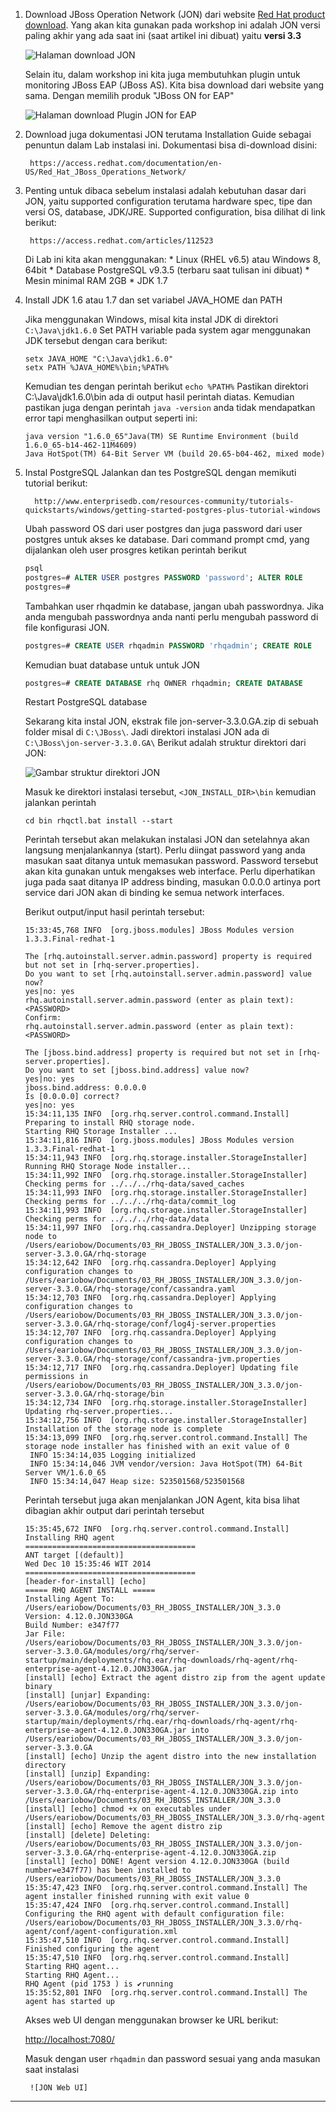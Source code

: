 
1. Download JBoss Operation Network (JON) dari website [Red Hat product download]. Yang akan kita gunakan pada workshop 
   ini adalah JON versi paling akhir yang ada saat ini (saat artikel ini dibuat) yaitu __versi 3.3__
   
   ![Halaman download JON][Halaman download JON]
   
   Selain itu, dalam workshop ini kita juga membutuhkan plugin untuk monitoring JBoss EAP (JBoss AS). Kita bisa download 
   dari website yang sama. Dengan memilih produk "JBoss ON for EAP"
   
   ![Halaman download Plugin JON for EAP][Halaman download Plugin JON]
   
2. Download juga dokumentasi JON terutama Installation Guide sebagai penuntun dalam Lab instalasi ini. 
   Dokumentasi bisa di-download disini:
        
        https://access.redhat.com/documentation/en-US/Red_Hat_JBoss_Operations_Network/
        
3. Penting untuk dibaca sebelum instalasi adalah kebutuhan dasar dari JON, yaitu supported configuration terutama hardware
   spec, tipe dan versi OS, database, JDK/JRE. Supported configuration, bisa dilihat di link berikut: 
        
        https://access.redhat.com/articles/112523
   
   Di Lab ini kita akan menggunakan:
        * Linux (RHEL v6.5) atau Windows 8, 64bit
        * Database PostgreSQL v9.3.5 (terbaru saat tulisan ini dibuat)
        * Mesin minimal RAM 2GB
        * JDK 1.7
        
4. Install JDK 1.6 atau 1.7 dan set variabel JAVA_HOME dan PATH

   Jika menggunakan Windows, misal kita instal JDK di direktori `C:\Java\jdk1.6.0`
   Set PATH variable pada system agar menggunakan JDK tersebut dengan cara berikut:
   
    ```
    setx JAVA_HOME "C:\Java\jdk1.6.0"
    setx PATH %JAVA_HOME%\bin;%PATH%
    ```
    
   Kemudian tes dengan perintah berikut `echo %PATH%`
   Pastikan direktori C:\Java\jdk1.6.0\bin ada di output hasil perintah diatas. Kemudian pastikan juga dengan 
   perintah `java -version` anda tidak mendapatkan error tapi menghasilkan output seperti ini:
    
    ```
    java version "1.6.0_65"Java(TM) SE Runtime Environment (build 1.6.0_65-b14-462-11M4609)
    Java HotSpot(TM) 64-Bit Server VM (build 20.65-b04-462, mixed mode)
    ```
    
5. Instal PostgreSQL
   Jalankan dan tes PostgreSQL dengan memikuti tutorial berikut:

         http://www.enterprisedb.com/resources-community/tutorials-quickstarts/windows/getting-started-postgres-plus-tutorial-windows

    Ubah password OS dari user postgres dan juga password dari user postgres untuk akses ke database. Dari command prompt 
    cmd, yang dijalankan oleh user prosgres ketikan perintah berikut

    ```sql	
    psql
    postgres=# ALTER USER postgres PASSWORD 'password'; ALTER ROLE
    postgres=#
    ```
    Tambahkan user rhqadmin ke database, jangan ubah passwordnya. Jika anda mengubah passwordnya anda nanti perlu mengubah password di file konfigurasi JON.

    ```sql
    postgres=# CREATE USER rhqadmin PASSWORD 'rhqadmin'; CREATE ROLE 
    ```
    
    Kemudian buat database untuk untuk JON

    ```sql
    postgres=# CREATE DATABASE rhq OWNER rhqadmin; CREATE DATABASE
    ```
    
    Restart PostgreSQL database

    Sekarang kita instal JON, ekstrak file jon-server-3.3.0.GA.zip di sebuah folder misal di `C:\JBoss\`. Jadi 
    direktori instalasi JON ada di `C:\JBoss\jon-server-3.3.0.GA\`
    Berikut adalah struktur direktori dari JON:
    
    ![Gambar struktur direktori JON]


    Masuk ke direktori instalasi tersebut, `<JON_INSTALL_DIR>\bin` kemudian jalankan perintah

    ``
    cd bin
    rhqctl.bat install --start
    ``
    
    Perintah tersebut akan melakukan instalasi JON dan setelahnya akan langsung menjalankannya (start). Perlu diingat password yang anda masukan saat ditanya untuk memasukan password. Password tersebut akan kita gunakan untuk mengakses web interface. Perlu diperhatikan juga pada saat ditanya IP address binding, masukan 0.0.0.0 artinya port service dari JON akan di binding ke semua network interfaces.

    Berikut output/input hasil perintah tersebut:

    ```	
    15:33:45,768 INFO  [org.jboss.modules] JBoss Modules version 1.3.3.Final-redhat-1
     
    The [rhq.autoinstall.server.admin.password] property is required but not set in [rhq-server.properties].
    Do you want to set [rhq.autoinstall.server.admin.password] value now?
    yes|no: yes
    rhq.autoinstall.server.admin.password (enter as plain text): <PASSWORD>
    Confirm:
    rhq.autoinstall.server.admin.password (enter as plain text): <PASSWORD>     
     
    The [jboss.bind.address] property is required but not set in [rhq-server.properties].
    Do you want to set [jboss.bind.address] value now?
    yes|no: yes
    jboss.bind.address: 0.0.0.0
    Is [0.0.0.0] correct?
    yes|no: yes
    15:34:11,135 INFO  [org.rhq.server.control.command.Install] Preparing to install RHQ storage node.
    Starting RHQ Storage Installer ...
    15:34:11,816 INFO  [org.jboss.modules] JBoss Modules version 1.3.3.Final-redhat-1
    15:34:11,943 INFO  [org.rhq.storage.installer.StorageInstaller] Running RHQ Storage Node installer...
    15:34:11,992 INFO  [org.rhq.storage.installer.StorageInstaller] Checking perms for ../../../rhq-data/saved_caches
    15:34:11,993 INFO  [org.rhq.storage.installer.StorageInstaller] Checking perms for ../../../rhq-data/commit_log
    15:34:11,993 INFO  [org.rhq.storage.installer.StorageInstaller] Checking perms for ../../../rhq-data/data
    15:34:11,997 INFO  [org.rhq.cassandra.Deployer] Unzipping storage node to /Users/eariobow/Documents/03_RH_JBOSS_INSTALLER/JON_3.3.0/jon-server-3.3.0.GA/rhq-storage
    15:34:12,642 INFO  [org.rhq.cassandra.Deployer] Applying configuration changes to /Users/eariobow/Documents/03_RH_JBOSS_INSTALLER/JON_3.3.0/jon-server-3.3.0.GA/rhq-storage/conf/cassandra.yaml
    15:34:12,703 INFO  [org.rhq.cassandra.Deployer] Applying configuration changes to /Users/eariobow/Documents/03_RH_JBOSS_INSTALLER/JON_3.3.0/jon-server-3.3.0.GA/rhq-storage/conf/log4j-server.properties
    15:34:12,707 INFO  [org.rhq.cassandra.Deployer] Applying configuration changes to /Users/eariobow/Documents/03_RH_JBOSS_INSTALLER/JON_3.3.0/jon-server-3.3.0.GA/rhq-storage/conf/cassandra-jvm.properties
    15:34:12,717 INFO  [org.rhq.cassandra.Deployer] Updating file permissions in /Users/eariobow/Documents/03_RH_JBOSS_INSTALLER/JON_3.3.0/jon-server-3.3.0.GA/rhq-storage/bin
    15:34:12,734 INFO  [org.rhq.storage.installer.StorageInstaller] Updating rhq-server.properties...
    15:34:12,756 INFO  [org.rhq.storage.installer.StorageInstaller] Installation of the storage node is complete
    15:34:13,099 INFO  [org.rhq.server.control.command.Install] The storage node installer has finished with an exit value of 0
     INFO 15:34:14,035 Logging initialized
     INFO 15:34:14,046 JVM vendor/version: Java HotSpot(TM) 64-Bit Server VM/1.6.0_65
     INFO 15:34:14,047 Heap size: 523501568/523501568
    ```

    Perintah tersebut juga akan menjalankan JON Agent, kita bisa lihat dibagian akhir output dari perintah tersebut


    	
    ```
    15:35:45,672 INFO  [org.rhq.server.control.command.Install] Installing RHQ agent
    ======================================
    ANT target [(default)]
    Wed Dec 10 15:35:46 WIT 2014
    ======================================
    [header-for-install] [echo]
    ===== RHQ AGENT INSTALL =====
    Installing Agent To: /Users/eariobow/Documents/03_RH_JBOSS_INSTALLER/JON_3.3.0
    Version: 4.12.0.JON330GA
    Build Number: e347f77
    Jar File: /Users/eariobow/Documents/03_RH_JBOSS_INSTALLER/JON_3.3.0/jon-server-3.3.0.GA/modules/org/rhq/server-startup/main/deployments/rhq.ear/rhq-downloads/rhq-agent/rhq-enterprise-agent-4.12.0.JON330GA.jar
    [install] [echo] Extract the agent distro zip from the agent update binary
    [install] [unjar] Expanding: /Users/eariobow/Documents/03_RH_JBOSS_INSTALLER/JON_3.3.0/jon-server-3.3.0.GA/modules/org/rhq/server-startup/main/deployments/rhq.ear/rhq-downloads/rhq-agent/rhq-enterprise-agent-4.12.0.JON330GA.jar into /Users/eariobow/Documents/03_RH_JBOSS_INSTALLER/JON_3.3.0/jon-server-3.3.0.GA
    [install] [echo] Unzip the agent distro into the new installation directory
    [install] [unzip] Expanding: /Users/eariobow/Documents/03_RH_JBOSS_INSTALLER/JON_3.3.0/jon-server-3.3.0.GA/rhq-enterprise-agent-4.12.0.JON330GA.zip into /Users/eariobow/Documents/03_RH_JBOSS_INSTALLER/JON_3.3.0
    [install] [echo] chmod +x on executables under /Users/eariobow/Documents/03_RH_JBOSS_INSTALLER/JON_3.3.0/rhq-agent
    [install] [echo] Remove the agent distro zip
    [install] [delete] Deleting: /Users/eariobow/Documents/03_RH_JBOSS_INSTALLER/JON_3.3.0/jon-server-3.3.0.GA/rhq-enterprise-agent-4.12.0.JON330GA.zip
    [install] [echo] DONE! Agent version 4.12.0.JON330GA (build number=e347f77) has been installed to /Users/eariobow/Documents/03_RH_JBOSS_INSTALLER/JON_3.3.0
    15:35:47,423 INFO  [org.rhq.server.control.command.Install] The agent installer finished running with exit value 0
    15:35:47,424 INFO  [org.rhq.server.control.command.Install] Configuring the RHQ agent with default configuration file: /Users/eariobow/Documents/03_RH_JBOSS_INSTALLER/JON_3.3.0/rhq-agent/conf/agent-configuration.xml
    15:35:47,510 INFO  [org.rhq.server.control.command.Install] Finished configuring the agent
    15:35:47,510 INFO  [org.rhq.server.control.command.Install] Starting RHQ agent...
    Starting RHQ Agent...
    RHQ Agent (pid 1753 ) is ✔running
    15:35:52,801 INFO  [org.rhq.server.control.command.Install] The agent has started up
    ```

    Akses web UI dengan menggunakan browser ke URL berikut: 
    
      [http://localhost:7080/](http://localhost:7080/)
    
    Masuk dengan user `rhqadmin` dan password sesuai yang anda masukan saat instalasi

        ![JON Web UI]

---
[Red Hat product download]: https://access.redhat.com/jbossnetwork/restricted/listSoftware.html?downloadType=distributions&product=em&version=3.3&productChanged=yes
[Halaman download JON]: http://1.bp.blogspot.com/-pTnPmcii27I/VIf9keceSjI/AAAAAAAADQQ/6rEbPZEBf-g/s1600/Snap%2B2014-12-10%2Bat%2B15.00.01.png
[Halaman download Plugin JON]: http://3.bp.blogspot.com/-wmmeqm4Gfc0/VIzVGWoYksI/AAAAAAAADSc/E_0_v1vQ62Q/s1600/Snap%2B2014-12-14%2Bat%2B06.56.01.png
[Gambar struktur direktori JON]: http://2.bp.blogspot.com/-UmesMA7mNjA/VIgDhTRe6II/AAAAAAAADQg/lCSHUYyN3Ms/s1600/Snap%2B2014-12-10%2Bat%2B15.25.22.png
[JON Web UI]: http://4.bp.blogspot.com/-kjSazqOR5jk/VIgIxDG87ZI/AAAAAAAADQw/jUwfpJDI30o/s1600/Snap%2B2014-12-10%2Bat%2B15.47.25.png


